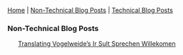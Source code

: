 <p center><a href="https://gouldju1.github.io/gouldju1/">Home</a> | <a href="https://gouldju1.github.io/gouldju1/blogs">Non-Technical Blog Posts</a> | <a href="https://gouldju1.github.io/gouldju1/tech_blogs">Technical Blog Posts</a></p>
<h3>Non-Technical Blog Posts</h3>
<ul style="list-style-type:none">
   <!--
    <li>
        <a href="https://gouldju1.github.io/gouldju1/posts/sample_post">
        Image with link
        </a>
    </li>
    <br>
    -->
    <li>
        <a href="https://gouldju1.github.io/gouldju1/posts/vogelweide">
        Translating Vogelweide’s Ir Sult Sprechen Willekomen
        </a>
    </li>
    <br>
    <br>
</ul>
